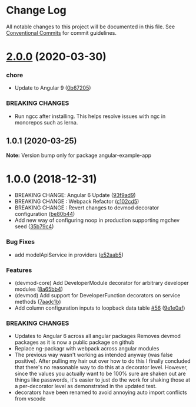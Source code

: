 # Change Log

All notable changes to this project will be documented in this file.
See [Conventional Commits](https://conventionalcommits.org) for commit guidelines.

# [2.0.0](https://gitlab.rtd.systems/dh3/npm-packages/npm-modules/compare/angular-example-app@1.0.1...angular-example-app@2.0.0) (2020-03-30)


### chore

* Update to Angular 9 ([0b67205](https://gitlab.rtd.systems/dh3/npm-packages/npm-modules/commit/0b67205e48aae8a496f85f1bdff945e29c375bf0))


### BREAKING CHANGES

* Run ngcc after installing.
This helps resolve issues with ngc in monorepos such as lerna.





## 1.0.1 (2020-03-25)

**Note:** Version bump only for package angular-example-app





# 1.0.0 (2018-12-31)


* BREAKING CHANGE: Angular 6 Update ([93f9ad9](https://gitlab.nextfaze.com/nextfaze/npm-modules/commit/93f9ad9))
* BREAKING CHANGE : Webpack Refactor ([c102cd5](https://gitlab.nextfaze.com/nextfaze/npm-modules/commit/c102cd5))
* BREAKING CHANGE : Revert changes to devmod decorator configuration ([be80b44](https://gitlab.nextfaze.com/nextfaze/npm-modules/commit/be80b44))
* Add new way of configuring noop in production supporting mgchev seed ([35b79c4](https://gitlab.nextfaze.com/nextfaze/npm-modules/commit/35b79c4))


### Bug Fixes

* add modelApiService in providers ([e52aab5](https://gitlab.nextfaze.com/nextfaze/npm-modules/commit/e52aab5))


### Features

* (devmod-core) Add DeveloperModule decorator for arbitrary developer modules ([8a65bb4](https://gitlab.nextfaze.com/nextfaze/npm-modules/commit/8a65bb4))
* (devmod) Add support for DeveloperFunction decorators on service methods ([7aadc1b](https://gitlab.nextfaze.com/nextfaze/npm-modules/commit/7aadc1b))
* Add column configuration inputs to loopback data table [#56](https://gitlab.nextfaze.com/nextfaze/npm-modules/issues/56) ([9e1e0af](https://gitlab.nextfaze.com/nextfaze/npm-modules/commit/9e1e0af))


### BREAKING CHANGES

* Updates to Angular 6 across all angular packages
Removes devmod packages as it is now a public package on github
* Replace ng-packagr with webpack across angular modules
* The previous way wasn't working as intended anyway
(was false positive). After pulling my hair out over how to do this
I finally concluded that there's no reasonable way to do this at a
decorator level. However, since the values you actually want to
be 100% sure are shaken out are things like passwords, it's easier
to just do the work for shaking those at a per-decorator level as
demonstrated in the updated test.
* decorators have been renamed to avoid annoying auto
import conflicts from vscode
